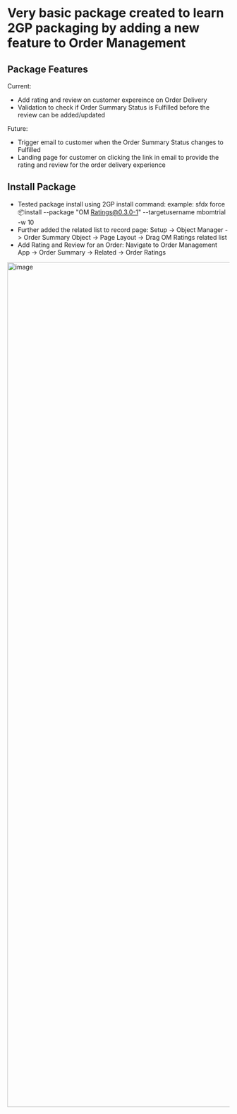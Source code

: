 # Very basic package created to learn 2GP packaging by adding a new feature to Order Management

## Package Features

Current:
 - Add rating and review on customer expereince on Order Delivery
 - Validation to check if Order Summary Status is Fulfilled before the review can be added/updated

Future:
 - Trigger email to customer when the Order Summary Status changes to Fulfilled
 - Landing page for customer on clicking the link in email to provide the rating and review for the order delivery experience


## Install Package
 - Tested package install using 2GP install command: example: sfdx force:package:install --package "OM Ratings@0.3.0-1" --targetusername mbomtrial -w 10
 - Further added the related list to record page: Setup -> Object Manager -> Order Summary Object -> Page Layout -> Drag OM Ratings related list
 - Add Rating and Review for an Order: Navigate to Order Management App -> Order Summary -> Related -> Order Ratings

<img width="1911" alt="image" src="https://user-images.githubusercontent.com/33846806/229158766-823a34d7-389c-4d1a-b9ac-6d6902acc9f2.png">


   

